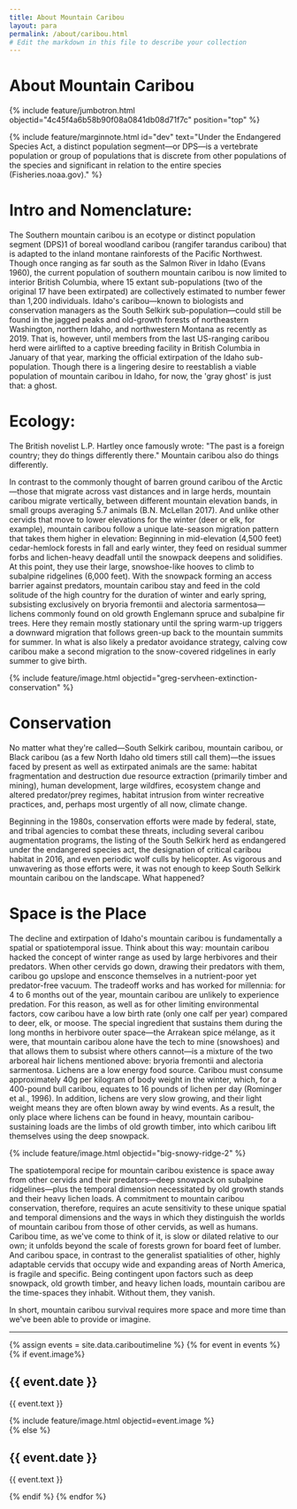 ```yaml
---
title: About Mountain Caribou
layout: para
permalink: /about/caribou.html
# Edit the markdown in this file to describe your collection
---
```

<style>table tr td:first-child{width:400px}</style>

# About Mountain Caribou

{% include feature/jumbotron.html objectid="4c45f4a6b58b90f08a0841db08d71f7c" position="top" %}

{% include feature/marginnote.html id="dev" text="Under the Endangered Species Act, a distinct population segment—or DPS—is a vertebrate population or group of populations that is discrete from other populations of the species and significant in relation to the entire species (Fisheries.noaa.gov)." %}

# Intro and Nomenclature:

The Southern mountain caribou is an ecotype or distinct population segment (DPS)1 of boreal woodland caribou (rangifer tarandus caribou) that is adapted to the inland montane rainforests of the Pacific Northwest. Though once ranging as far south as the Salmon River in Idaho (Evans 1960), the current population of southern mountain caribou is now limited to interior British Columbia, where 15 extant sub-populations (two of the original 17 have been extirpated) are collectively estimated to number fewer than 1,200 individuals. Idaho's caribou—known to biologists and conservation managers as the South Selkirk sub-population—could still be found in the jagged peaks and old-growth forests of northeastern Washington, northern Idaho, and northwestern Montana as recently as 2019. That is, however, until members from the last US-ranging caribou herd were airlifted to a captive breeding facility in British Columbia in January of that year, marking the official extirpation of the Idaho sub-population. Though there is a lingering desire to reestablish a viable population of mountain caribou in Idaho, for now, the 'gray ghost' is just that: a ghost.

 
# Ecology: 
 
The British novelist L.P. Hartley once famously wrote: "The past is a foreign country; they do things differently there." Mountain caribou also do things differently. 
 
 
In contrast to the commonly thought of barren ground caribou of the Arctic—those that migrate across vast distances and in large herds, mountain caribou migrate vertically, between different mountain elevation bands, in small groups averaging 5.7 animals (B.N. McLellan 2017). And unlike other cervids that move to lower elevations for the winter (deer or elk, for example), mountain caribou follow a unique late-season migration pattern that takes them higher in elevation: Beginning in mid-elevation (4,500 feet) cedar-hemlock forests in fall and early winter, they feed on residual summer forbs and lichen-heavy deadfall until the snowpack deepens and solidifies. At this point, they use their large, snowshoe-like hooves to climb to subalpine ridgelines (6,000 feet). With the snowpack forming an access barrier against predators, mountain caribou stay and feed in the cold solitude of the high country for the duration of winter and early spring, subsisting exclusively on bryoria fremontii and alectoria sarmentosa—lichens commonly found on old growth Englemann spruce and subalpine fir trees. Here they remain mostly stationary until the spring warm-up triggers a downward migration that follows green-up back to the mountain summits for summer. In what is also likely a predator avoidance strategy, calving cow caribou make a second migration to the snow-covered ridgelines in early summer to give birth.
  

{% include feature/image.html objectid="greg-servheen-extinction-conservation" %}


# Conservation

No matter what they're called—South Selkirk caribou, mountain caribou, or Black caribou (as a few North Idaho old timers still call them)—the issues faced by present as well as extirpated animals are the same: habitat fragmentation and destruction due resource extraction (primarily timber and mining), human development, large wildfires, ecosystem change and altered predator/prey regimes, habitat intrusion from winter recreative practices, and, perhaps most urgently of all now, climate change. 
 
Beginning in the 1980s, conservation efforts were made by federal, state, and tribal agencies to combat these threats, including several caribou augmentation programs, the listing of the South Selkirk herd as endangered under the endangered species act, the designation of critical caribou habitat in 2016, and even periodic wolf culls by helicopter. As vigorous and unwavering as those efforts were, it was not enough to keep South Selkirk mountain caribou on the landscape. What happened? 


# Space is the Place

The decline and extirpation of Idaho's mountain caribou is fundamentally a spatial or spatiotemporal issue. Think about this way: mountain caribou hacked the concept of winter range as used by large herbivores and their predators. When other cervids go down, drawing their predators with them, caribou go upslope and ensconce themselves in a nutrient-poor yet predator-free vacuum. The tradeoff works and has worked for millennia: for 4 to 6 months out of the year, mountain caribou are unlikely to experience predation. For this reason, as well as for other limiting environmental factors, cow caribou have a low birth rate (only one calf per year) compared to deer, elk, or moose. The special ingredient that sustains them during the long months in herbivore outer space—the Arrakean spice mélange, as it were, that mountain caribou alone have the tech to mine (snowshoes) and that allows them to subsist where others cannot—is a mixture of the two arboreal hair lichens mentioned above: bryoria fremontii and alectoria sarmentosa. Lichens are a low energy food source. Caribou must consume approximately 40g per kilogram of body weight in the winter, which, for a 400-pound bull caribou, equates to 16 pounds of lichen per day (Rominger et al., 1996). In addition, lichens are very slow growing, and their light weight means they are often blown away by wind events. As a result, the only place where lichens can be found in heavy, mountain caribou-sustaining loads are the limbs of old growth timber, into which caribou lift themselves using the deep snowpack. 

{% include feature/image.html objectid="big-snowy-ridge-2" %}
 
The spatiotemporal recipe for mountain caribou existence is space away from other cervids and their predators—deep snowpack on subalpine ridgelines—plus the temporal dimension necessitated by old growth stands and their heavy lichen loads. A commitment to mountain caribou conservation, therefore, requires an acute sensitivity to these unique spatial and temporal dimensions and the ways in which they distinguish the worlds of mountain caribou from those of other cervids, as well as humans. Caribou time, as we've come to think of it, is slow or dilated relative to our own; it unfolds beyond the scale of forests grown for board feet of lumber. And caribou space, in contrast to the generalist spatialities of other, highly adaptable cervids that occupy wide and expanding areas of North America, is fragile and specific. Being contingent upon factors such as deep snowpack, old growth timber, and heavy lichen loads, mountain caribou are the time-spaces they inhabit. Without them, they vanish. 

In short, mountain caribou survival requires more space and more time than we've been able to provide or imagine. 


---




{% assign events = site.data.cariboutimeline %}
{% for event in events %}{% if event.image%}
<div class="row">
<div class="col-4 text-center align-self-center my-5">
<h2>{{ event.date }}</h2>
</div>
<div class="col-8 border-left my-5" style="border-width: 3px;">
<p class="h3 col-12 col-md-6">{{ event.text }}</p>
{% include feature/image.html objectid=event.image %}
</div>
</div>
{% else %}
<div class="row">
<div class="col-4 text-center align-self-center my-5">
<h2>{{ event.date }}</h2>
</div>
<div class="col-8 border-left my-5" style="border-width: 3px;">
<p class="h3 col-12 col-md-6">{{ event.text }}</p>
</div>
</div>
{% endif %}
{% endfor %}

